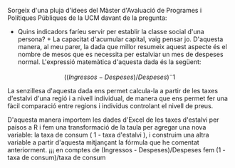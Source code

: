 Sorgeix d'una pluja d'idees del Màster d'Avaluació de Programes i Polítiques Públiques de la UCM davant de la pregunta:
- Quins indicadors faríeu servir per establir la classe social d'una persona? + La capacitat d'acumular capital, vaig pensar jo.
D'aquesta manera, al meu parer, la dada que millor resumeix aquest aspecte és el nombre de mesos que es necessita per estalviar un mes de despeses normal.
L'expressió matemàtica d'aquesta dada és la següent:

$$((Ingressos - Despeses)/Despeses)^-1$$

La senzillesa d'aquesta dada ens permet calcula-la a partir de les taxes d'estalvi d'una regió i a nivell individual, de manera que ens permet fer una fàcil comparació entre regions i
individus controlant el nivell de preus.

D'aquesta manera importem les dades d'Excel de les taxes d'estalvi per paísos a R i fem una transformació de la taula per agregar una nova variable: la taxa de consum ( 1 - taxa d'estalvi ), i construim una altra variable a partir d'aquesta mitjançant la fórmula que he comentat anteriorment. ¡¡¡ en comptes de (Ingressos - Despeses)/Despeses fem (1 - taxa de consum)/taxa de consum
